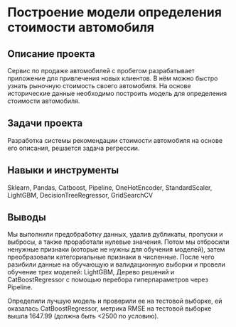 # Построение модели определения стоимости автомобиля

## Описание проекта
Сервис по продаже автомобилей с пробегом  разрабатывает приложение для привлечения новых клиентов. В нём можно быстро узнать рыночную стоимость своего автомобиля. На основе исторические данные необходимо построить модель для определения стоимости автомобиля.

## Задачи проекта
Разработка системы рекомендации стоимости автомобиля на основе его описания, решается задача регрессии.

## Навыки и инструменты
Sklearn, Pandas, Catboost, Pipeline, OneHotEncoder, StandardScaler, LightGBM, DecisionTreeRegressor, GridSearchCV

## Выводы
Мы выполнили предобработку данных, удалив дубликаты, пропуски и выбросы, а также проработали нулевые значения. Потом мы отбросили ненужные признаки (которые не нужны для обучения моделей), затем преобразовали категориальные признаки в численные. После чего разибили данные на обучающую и валидационную выборки и провели обучение трех моделей: LightGBM, Дерево решений и CatBoostRegressor с помощью перебора гиперпараметров через Pipeline.

Определили лучшую модель и проверили ее на тестовой выборке, ей оказалась CatBoostRegressor, метрика RMSE на тестовой выборке вышла 1647.99 (должна быть <2500 по условию).
